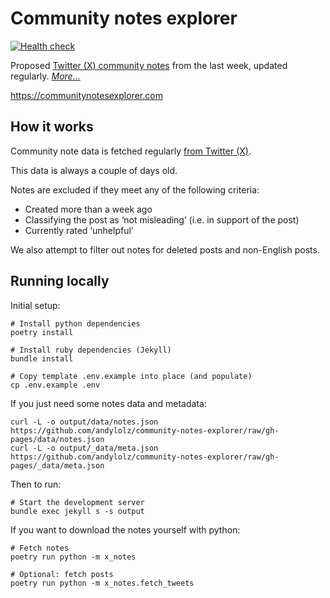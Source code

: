 # Community notes explorer

[![Health check](https://github.com/andylolz/community-notes-explorer/actions/workflows/health_check.yml/badge.svg)](https://github.com/andylolz/community-notes-explorer/actions/workflows/health_check.yml)

Proposed [Twitter (X) community notes](https://x.com/i/communitynotes/download-data) from the last week, updated regularly. _[More…](#how-it-works)_

https://communitynotesexplorer.com

## How it works

Community note data is fetched regularly [from Twitter (X)](https://x.com/i/communitynotes/download-data).

This data is always a couple of days old.

Notes are excluded if they meet any of the following criteria:

* Created more than a week ago
* Classifying the post as ‘not misleading’ (i.e. in support of the post)
* Currently rated ‘unhelpful’

We also attempt to filter out notes for deleted posts and non-English posts.

## Running locally

Initial setup:

```shell
# Install python dependencies
poetry install

# Install ruby dependencies (Jekyll)
bundle install

# Copy template .env.example into place (and populate)
cp .env.example .env
```

If you just need some notes data and metadata:

```shell
curl -L -o output/data/notes.json https://github.com/andylolz/community-notes-explorer/raw/gh-pages/data/notes.json
curl -L -o output/_data/meta.json https://github.com/andylolz/community-notes-explorer/raw/gh-pages/_data/meta.json
```

Then to run:

```shell
# Start the development server
bundle exec jekyll s -s output
```

If you want to download the notes yourself with python:
```shell
# Fetch notes
poetry run python -m x_notes

# Optional: fetch posts
poetry run python -m x_notes.fetch_tweets
```
